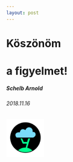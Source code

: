 ```yaml
---
layout: post
---
```


# Köszönöm  
# a figyelmet!

##### Schelb Arnold
###### _2018.11.16_

<img src="images/Color_1_Logo.svg" alt="Cloud4est logo" style="width: 100px; border: none; background: none; box-shadow: none;"/>
